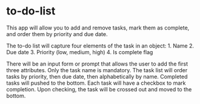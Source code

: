 # to-do-list

This app will allow you to add and remove tasks, mark them as complete, and order them by priority and due date.

The to-do list will capture four elements of the task in an object:
    1. Name
    2. Due date
    3. Priority (low, medium, high)
    4. Is complete flag

There will be an input form or prompt that allows the user to add the first three attributes. Only the task name is mandatory.
The task list will order tasks by priority, then due date, then alphabetically by name. Completed tasks will pushed to the bottom.
Each task will have a checkbox to mark completion. Upon checking, the task will be crossed out and moved to the bottom.


